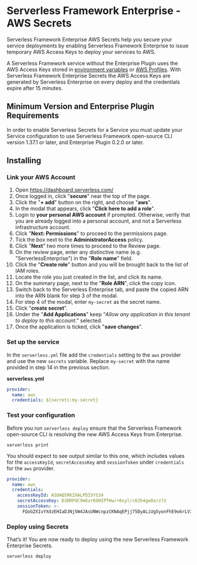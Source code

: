# Serverless Framework Enterprise - AWS Secrets

Serverless Framework Enterprise AWS Secrets help you secure your service deployments by enabling Serverless Framework Enterprise to issue temporary AWS Access Keys to deploy your services to AWS.

A Serverless Framework service without the Enterprise Plugin uses the AWS Access Keys stored in [environment variables](https://serverless.com/framework/docs/providers/aws/guide/credentials/) or [AWS Profiles](https://serverless.com/framework/docs/providers/aws/guide/credentials/). With Serverless Framework Enterprise Secrets the AWS Access Keys are generated by Serverless Enterprise on every deploy and the credentials expire after 15 minutes.

## Minimum Version and Enterprise Plugin Requirements

In order to enable Serverless Secrets for a Service you must update your Service configuration to use Serverless Framework open-source CLI version 1.37.1 or later, and Enterprise Plugin 0.2.0 or later.

## Installing


### Link your AWS Account

1. Open https://dashboard.serverless.com/
2. Once logged in, click "**secure**" near the top of the page.
3. Click the "**+ add**" button on the right, and choose "**aws**".
4. In the modal that appears, click "**Click here to add a role**".
5. Login to **your personal AWS account** if prompted. Otherwise, verify that you are already logged into a personal account, and not a Serverless infrastructure account.
6. Click "**Next: Permissions**" to proceed to the permissions page.
7. Tick the box next to the **AdministratorAccess** policy.
8. Click "**Next**" two more times to proceed to the Review page.
9. On the review page, enter any distinctive name (e.g. "ServerlessEnterprise") in the "**Role name**" field.
10. Click the "**Create role**" button and you will be brought back to the list of IAM roles.
11. Locate the role you just created in the list, and click its name.
12. On the summary page, next to the "**Role ARN**", click the copy icon.
13. Switch back to the Serverless Enterprise tab, and paste the copied ARN into the ARN blank for step 3 of the modal.
14. For step 4 of the modal, enter `my-secret` as the secret name.
15. Click "**create secret**".
16. Under the "**Add Applications**" keep “_Allow any application in this tenant to deploy to this account_.” selected.
17. Once the application is ticked, click "**save changes**".

### Set up the service

In the `serverless.yml` file add the `credentials` setting to the `aws` provider and use the new `secrets` variable.  Replace `my-secret` with the name provided in step 14 in the previous section. 

**serverless.yml**
```yaml
provider:
  name: aws
  credentials: ${secrets:my-secret}
```

### Test your configuration

Before you run `serverless deploy` ensure that the Serverless Framework open-source CLI is resolving the new AWS Access Keys from Enterprise.

```
serverless print
```

You should expect to see output similar to this one, which includes values for the `accessKeyId`, `secretAccessKey` and `sessionToken` under `credentials` for the `aws` provider.

```yaml
provider:
  name: aws
  credentials:
    accessKeyId: ASOAQ5RKZXALPDISYS34
    secretAccessKey: D3DRPdC9m6vrKOHIPTHw/+8xyl/c62h4gw0xrzlV
    sessionToken: >-
      FQoGZXIvYXdzEHIaDJNjSW4JAsUNWcnpzCKNAqEPjj75DyALiUg5yonFhE9o6rLV3VgH+dg4tZ9WuZBvS1V6Cf8/Tk8cpf7vE3cDrpEDXpNm1Q51bwJnQk7L1S+E5hFK9CFIE/ICyv5HLmxyWqtDHgyyExYljwnovlQz5azmvKJLCjeMF
```

### Deploy using Secrets

That’s it! You are now ready to deploy using the new Serverless Framework Enterprise Secrets.

```
serverless deploy
```

